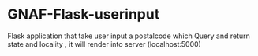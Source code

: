 # GNAF-Flask-userinput
Flask application that take user input a postalcode which Query and return state and locality , it will render into server (localhost:5000)
